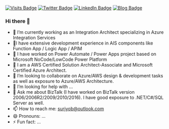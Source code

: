 [![Visits Badge](https://badges.pufler.dev/visits/surjyob/surjyob)](https://surjyob.hashnode.dev/)
[![Twitter Badge](https://img.shields.io/badge/Twitter-Profile-informational?style=flat&logo=twitter&logoColor=white&color=1CA2F1)](https://twitter.com/surjyo_b)
[![LinkedIn Badge](https://img.shields.io/badge/LinkedIn-Profile-informational?style=flat&logo=linkedin&logoColor=white&color=0D76A8)](https://www.linkedin.com/in/surjyob/)
[![Blog Badge](https://img.shields.io/badge/surjyob.hashnode.dev-goto-brightgreen)](https://surjyob.hashnode.dev/)

### Hi there 👋

<!--
**surjyob/surjyob** is a ✨ _special_ ✨ repository because its `README.md` (this file) appears on your GitHub profile.

Here are some ideas to get you started:

-->


- 🔭 I’m currently working as an Integration Architect specializing in Azure Integration Services
- 🌱I have extensive development experience in AIS components like Function App / Logic App / APIM
- 🔭 I have worked on Power Automate / Power Apps project based on Microsoft NoCode/LowCode Power Platform
- 🌱 I am a AWS Certified Solution Architect-Associate and Microsoft Certified Azure Architect.
- 👯 I’m looking to collaborate on Azure/AWS design & development tasks as well as exposure to Azure/AWS Architecture.
- 🤔 I’m looking for help with ...
- 💬 Ask me about BizTalk (I have worked on BizTalk version 2006/2006R2/2009/2010/2016). I have good exposure to .NET/C#/SQL Server as well.
- 📫 How to reach me: surjyob@outlook.com
- 😄 Pronouns: ...
- ⚡ Fun fact: ...

